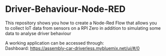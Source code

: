 # Driver-Behaviour-Node-RED
This repository shows you how to create a Node-Red Flow that allows you to collect IoT data from sensors on a RPI Zero in addition to simulating some data to analyse driver behaviour

A working application can be accessed through:<br/>
Dashboard: https://assembly-car-driverless.mybluemix.net/ui/#/0
